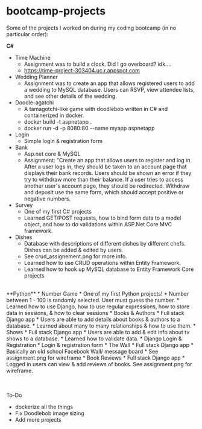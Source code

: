 # bootcamp-projects
Some of the projects I worked on during my coding bootcamp (in no particular order): <br>

**C#**
* Time Machine
	* Assignment was to build a clock. Did I go overboard? idk....
	* https://time-project-303404.uc.r.appspot.com 
* Wedding Planner 
	* Assignment was to create an app that allows registered users to add a wedding to MySQL database. Users can RSVP, view attendee lists, and see other details of the wedding. 
* Doodle-agatchi  
  * A tamagotchi-like game with doodlebob written in C# and containerized in docker. 
  * docker build -t aspnetapp .
  * docker run -d -p 8080:80 --name myapp aspnetapp
* Login
	* Simple login & registration form
* Bank
	* Asp.net core & MySQL
	* Assignment: "Create an app that allows users to register and log in. After a user logs in, they should be taken to an account page that displays their bank records. Users should be shown an error if they try to withdraw more than their balance. If a user tries to access another user's account page, they should be redirected. Withdraw and deposit use the same form, which should accept positive or negative numbers.
* Survey
	* One of my first C# projects 
	* Learned GET/POST requests, how to bind form data to a model object, and how to do validations within ASP.Net Core MVC framework.
* Dishes
	* Database with descriptions of different dishes by different chefs. Dishes can be added & edited by users. 
	* See crud_assignement.png for more info.
	* Learned how to use CRUD operations within Entity Framework.
	* Learned how to hook up MySQL database to Entity Framework Core projects
<br>
**Python**
* Number Game
	* One of my first Python projects!
	* Number between 1 - 100 is randomly selected. User must guess the number. 
	* Learned how to use Django, how to use regular expressions, how to store data in sessions, & how to clear sessions
* Books & Authors
	* Full stack Django app
	* Users are able to add details about books & authors to a database.
	* Learned about many to many relationships & how to use them.
* Shows
	* Full stack Django app 
	* Users are able to add & edit info about tv shows to a database.
	* Learned how to validate data. 
* Django Login & Registration
	* Login & registration form
* The Wall
	* Full stack Django app
	* Basically an old school Facebook Wall/ message board 
	* See assignment.png for wireframe
* Book Reviews
	* Full stack Django app
	* Logged in users can view & add reviews of books. See assignment.png for wireframe.

	




<br><br>
To-Do
* dockerize all the things 
* Fix Doodlebob image sizing
* Add more projects
